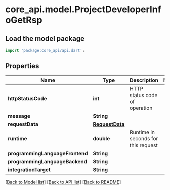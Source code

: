 # core_api.model.ProjectDeveloperInfoGetRsp

## Load the model package
```dart
import 'package:core_api/api.dart';
```

## Properties
Name | Type | Description | Notes
------------ | ------------- | ------------- | -------------
**httpStatusCode** | **int** | HTTP status code of operation | 
**message** | **String** |  | 
**requestData** | [**RequestData**](RequestData.md) |  | 
**runtime** | **double** | Runtime in seconds for this request | 
**programmingLanguageFrontend** | **String** |  | 
**programmingLanguageBackend** | **String** |  | 
**integrationTarget** | **String** |  | 

[[Back to Model list]](../README.md#documentation-for-models) [[Back to API list]](../README.md#documentation-for-api-endpoints) [[Back to README]](../README.md)


